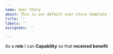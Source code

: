 ```yaml
---
name: User Story
about: This is our default user story template
title: ''
labels: ''
assignees: ''

---
```


As a **role** I can **Capability** so that **received benefit**
